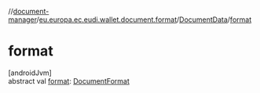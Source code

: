 //[document-manager](../../../index.md)/[eu.europa.ec.eudi.wallet.document.format](../index.md)/[DocumentData](index.md)/[format](format.md)

# format

[androidJvm]\
abstract val [format](format.md): [DocumentFormat](../-document-format/index.md)
